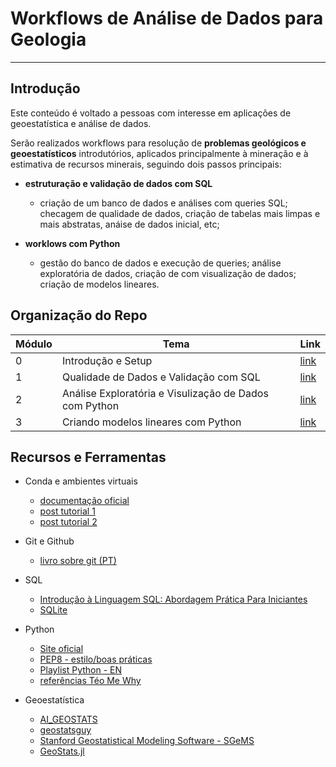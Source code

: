 # Workflows de Análise de Dados para Geologia

---

## Introdução

Este conteúdo é voltado a pessoas com interesse em aplicações de geoestatística e análise de dados.

Serão realizados workflows para resolução de **problemas geológicos e geoestatísticos** introdutórios, aplicados principalmente à mineração e à estimativa de recursos minerais, seguindo dois passos principais:

* **estruturação e validação de dados com SQL**

  * criação de um banco de dados e análises com queries SQL; checagem de qualidade de dados, criação de tabelas mais limpas e mais abstratas, anáise de dados inicial, etc;

* **worklows com Python**
  * gestão do banco de dados e execução de queries; análise exploratória de dados, criação de com visualização de dados; criação de modelos lineares.

## Organização do Repo

| Módulo | Tema | Link |
| --     | --   | -    |
0 | Introdução e Setup                                     | [link](https://github.com/luschiro/workflows-geo-data/tree/main/modulo_0)
1 | Qualidade de Dados e Validação com SQL                 | [link](https://github.com/luschiro/workflows-geo-data/tree/main/modulo_1)
2 | Análise Exploratória e Visulização de Dados com Python | [link](https://github.com/luschiro/workflows-geo-data/tree/main/modulo_2)
3 | Criando modelos lineares com Python                    | [link](https://github.com/luschiro/workflows-geo-data/tree/main/modulo_3)

## Recursos e Ferramentas

* Conda e ambientes virtuais
  * [documentação oficial](https://docs.conda.io/en/latest/miniconda.html)
  * [post tutorial 1](https://adrianovieira.gitlab.io/posts/conda/)
  * [post tutorial 2](https://www.monolitonimbus.com.br/conda-e-ambientes-virtuais/)

* Git e Github
  * [livro sobre git (PT)](https://git-scm.com/book/pt-br/v2)

* SQL
  * [Introdução à Linguagem SQL: Abordagem Prática Para Iniciantes](https://www.amazon.com.br/Introdu%C3%A7%C3%A3o-Linguagem-SQL-Abordagem-Iniciantes/dp/8575225014/ref=asc_df_8575225014/?tag=googleshopp00-20&linkCode=df0&hvadid=379715966142&hvpos=&hvnetw=g&hvrand=7258438041092360003&hvpone=&hvptwo=&hvqmt=&hvdev=c&hvdvcmdl=&hvlocint=&hvlocphy=1001773&hvtargid=pla-424463399897&psc=1)
  * [SQLite](https://www.sqlite.org/index.html)

* Python
  * [Site oficial](https://www.python.org/)
  * [PEP8 - estilo/boas práticas](https://peps.python.org/pep-0008/)
  * [Playlist Python - EN](https://www.youtube.com/playlist?list=PL-osiE80TeTt2d9bfVyTiXJA-UTHn6WwU)
  * [referências Téo Me Why](https://github.com/TeoMeWhy/teomerefs)

* Geoestatística
  * [AI_GEOSTATS](https://wiki.52north.org/AI_GEOSTATS/WebHome)
  * [geostatsguy](https://github.com/GeostatsGuy)
  * [Stanford Geostatistical Modeling Software - SGeMS](https://sgems.sourceforge.net/)
  * [GeoStats.jl](https://github.com/JuliaEarth/GeoStats.j)
